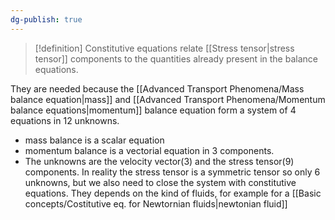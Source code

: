 ```yaml
---
dg-publish: true
---
```

>[!definition]
> Constitutive equations relate [[Stress tensor|stress tensor]] components to the quantities already present in the balance equations. 

They are needed because the [[Advanced Transport Phenomena/Mass balance equation|mass]] and [[Advanced Transport Phenomena/Momentum balance equations|momentum]] balance equation form a system of 4 equations in 12 unknowns. 
- mass balance is a scalar equation
- momentum balance is a vectorial equation in 3 components. 
- The unknowns are the velocity vector(3) and the stress tensor(9) components. 
In reality the stress tensor is a symmetric tensor so only 6 unknowns, but we also need to close the system with constitutive equations. 
They depends on the kind of fluids, for example for a [[Basic concepts/Costitutive eq. for Newtornian fluids|newtonian fluid]]
